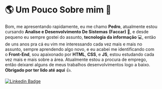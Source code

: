 # 🌎 Um Pouco Sobre mim 👱
Bom, me apresentando rapidamente, eu me chamo **Pedro**, atualmente estou cursando **Analise e Desenvolvimento De Sistemas**  **(Faccar)** 📖, e desde pequeno eu sempre gostei do assunto, **tecnologia da informação** 💻, então de uns anos pra cá eu vim me interessando cada vez mais e mais no assunto, sempre aprendendo algo novo, e eu acabei me identificando com o **Front-End**, sou apaixonado por **HTML**, **CSS**, e **JS**, estou estudando cada vez mais e mais sobre a área. Atualmente estou a procura de emprego, então deixarei alguns de meus trabalhos desenvolvimentos logo a baixo. **Obrigado por ter lido até aqui** 👍.

[
![Linkedin Badge](https://img.shields.io/badge/-LinkedIn-blue?style=flat-square&logo=Linkedin&logoColor=white&link=https://www.linkedin.com/in/isadora-rodrigues-stangarlin-48402b141/)
](https://www.linkedin.com/in/pedro-henrique-rom%C3%A3o-pauluci-572401206/)
